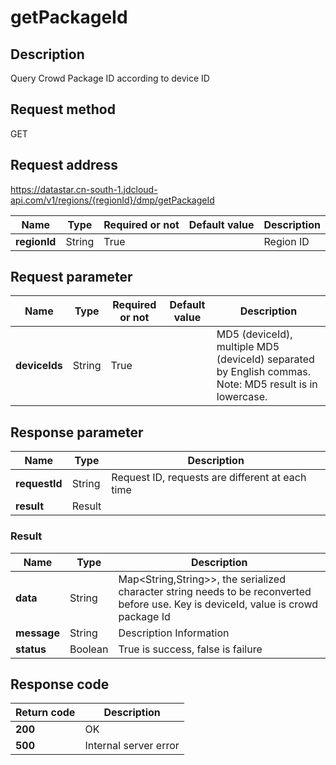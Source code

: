 # getPackageId


## Description
Query Crowd Package ID according to device ID

## Request method
GET

## Request address
https://datastar.cn-south-1.jdcloud-api.com/v1/regions/{regionId}/dmp/getPackageId

|Name|Type|Required or not|Default value|Description|
|---|---|---|---|---|
|**regionId**|String|True| |Region ID|

## Request parameter
|Name|Type|Required or not|Default value|Description|
|---|---|---|---|---|
|**deviceIds**|String|True| |MD5 (deviceId), multiple MD5 (deviceId) separated by English commas. Note: MD5 result is in lowercase.|


## Response parameter
|Name|Type|Description|
|---|---|---|
|**requestId**|String|Request ID, requests are different at each time|
|**result**|Result| |


### Result
|Name|Type|Description|
|---|---|---|
|**data**|String|Map<String,String>>, the serialized character string needs to be reconverted before use. Key is deviceId, value is crowd package Id|
|**message**|String|Description Information|
|**status**|Boolean|True is success, false is failure|

## Response code
|Return code|Description|
|---|---|
|**200**|OK|
|**500**|Internal server error|
